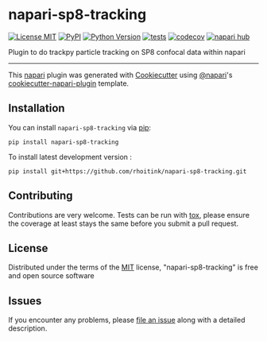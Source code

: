 # napari-sp8-tracking

[![License MIT](https://img.shields.io/pypi/l/napari-sp8-tracking.svg?color=green)](https://github.com/rhoitink/napari-sp8-tracking/raw/main/LICENSE)
[![PyPI](https://img.shields.io/pypi/v/napari-sp8-tracking.svg?color=green)](https://pypi.org/project/napari-sp8-tracking)
[![Python Version](https://img.shields.io/pypi/pyversions/napari-sp8-tracking.svg?color=green)](https://python.org)
[![tests](https://github.com/rhoitink/napari-sp8-tracking/workflows/tests/badge.svg)](https://github.com/rhoitink/napari-sp8-tracking/actions)
[![codecov](https://codecov.io/gh/rhoitink/napari-sp8-tracking/branch/main/graph/badge.svg)](https://codecov.io/gh/rhoitink/napari-sp8-tracking)
[![napari hub](https://img.shields.io/endpoint?url=https://api.napari-hub.org/shields/napari-sp8-tracking)](https://napari-hub.org/plugins/napari-sp8-tracking)

Plugin to do trackpy particle tracking on SP8 confocal data within napari

----------------------------------

This [napari] plugin was generated with [Cookiecutter] using [@napari]'s [cookiecutter-napari-plugin] template.

<!--
Don't miss the full getting started guide to set up your new package:
https://github.com/napari/cookiecutter-napari-plugin#getting-started

and review the napari docs for plugin developers:
https://napari.org/stable/plugins/index.html
-->

## Installation

You can install `napari-sp8-tracking` via [pip]:

    pip install napari-sp8-tracking



To install latest development version :

    pip install git+https://github.com/rhoitink/napari-sp8-tracking.git


## Contributing

Contributions are very welcome. Tests can be run with [tox], please ensure
the coverage at least stays the same before you submit a pull request.

## License

Distributed under the terms of the [MIT] license,
"napari-sp8-tracking" is free and open source software

## Issues

If you encounter any problems, please [file an issue] along with a detailed description.

[napari]: https://github.com/napari/napari
[Cookiecutter]: https://github.com/audreyr/cookiecutter
[@napari]: https://github.com/napari
[MIT]: http://opensource.org/licenses/MIT
[BSD-3]: http://opensource.org/licenses/BSD-3-Clause
[GNU GPL v3.0]: http://www.gnu.org/licenses/gpl-3.0.txt
[GNU LGPL v3.0]: http://www.gnu.org/licenses/lgpl-3.0.txt
[Apache Software License 2.0]: http://www.apache.org/licenses/LICENSE-2.0
[Mozilla Public License 2.0]: https://www.mozilla.org/media/MPL/2.0/index.txt
[cookiecutter-napari-plugin]: https://github.com/napari/cookiecutter-napari-plugin

[file an issue]: https://github.com/rhoitink/napari-sp8-tracking/issues

[napari]: https://github.com/napari/napari
[tox]: https://tox.readthedocs.io/en/latest/
[pip]: https://pypi.org/project/pip/
[PyPI]: https://pypi.org/
